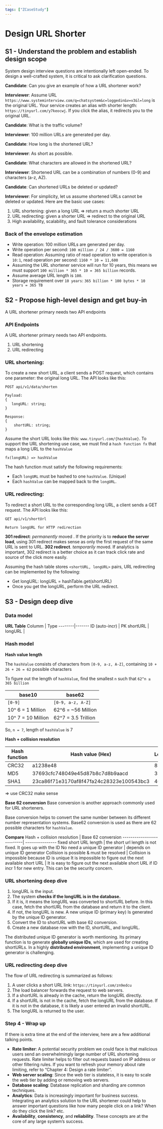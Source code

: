 ```yaml
---
tags: ["ZCaseStudy"]
---
```


# Design URL Shorter

## S1 - Understand the problem and establish design scope
System design interview questions are intentionally left open-ended. To design a well-crafted system, it is critical to ask clarification questions.

**Candidate**: Can you give an example of how a URL shortener work?

**Interviewer**: Assume URL `https://www.systeminterview.com/q=chatsystem&c=loggedin&v=v3&l=long` is the original URL. Your service creates an alias with shorter length: `https://tinyurl.com/y7keocwj`. If you click the alias, it redirects you to the original URL.

**Candidate**: What is the traffic volume?

**Interviewer**: 100 million URLs are generated per day.

**Candidate**: How long is the shortened URL?

**Interviewer**: As short as possible.

**Candidate**: What characters are allowed in the shortened URL?

**Interviewer**: Shortened URL can be a combination of numbers (0-9) and characters (a-z, AZ).

**Candidate**: Can shortened URLs be deleted or updated?

**Interviewer**: For simplicity, let us assume shortened URLs cannot be deleted or updated. Here are the basic use cases:
1. URL shortening: given a long URL => return a much shorter URL
2. URL redirecting: given a shorter URL => redirect to the original URL
3. High availability, scalability, and fault tolerance considerations

### Back of the envelope estimation
- Write operation: 100 million URLs are generated per day.
- Write operation per second: `100 million / 24 / 3600 = 1160`
- Read operation: Assuming ratio of read operation to write operation is `10:1`, read operation per second: `1160 * 10 = 11,600`
- Assuming the URL shortener service will run for 10 years, this means we must support `100 million * 365 * 10 = 365 billion` records.
- Assume average URL length is `100`.
- Storage requirement over `10 years`: `365 billion * 100 bytes * 10 years = 365 TB`


## S2 - Propose high-level design and get buy-in

A URL shortener primary needs two API endpoints

### API Endpoints

A URL shortener primary needs two API endpoints.
1. URL shortening
2. URL redirecting

### URL shortening: 

To create a new short URL, a client sends a POST request, which contains one parameter: the original long URL. The API looks like this:

```
POST api/v1/data/shorten

Payload: 
{
   longURL: string; 
}

Response:
{
    shortURL: string;
}
```

Assume the short URL looks like this: `www.tinyurl.com/{hashValue}`. To support the URL shortening use case, we must find a `hash function fx` that maps a long URL to the `hashValue`

```
fx(longURL) => hashValue
```

The hash function must satisfy the following requirements:
- Each `longURL` must be hashed to one `hashValue`. (Unique)
- Each `hashValue` can be mapped back to the `longURL`.

### URL redirecting: 

To redirect a short URL to the corresponding long URL, a client sends a GET request. The API looks like this:

```
GET api/v1/shortUrl 

Return longURL for HTTP redirection
```

**301 redirect**:   *permanently* moved . If the priority is to **reduce the server load**, using 301 redirect makes sense as only the first request of the same URL is sent to URL.
**302 redirect**.  *temporarily* moved. If analytics is important, 302 redirect is a better choice as it can track click rate and source of the click more easily.

Assuming the hash table stores `<shortURL, longURL>` pairs, URL redirecting can be implemented by the following:
- Get longURL: longURL = hashTable.get(shortURL)
- Once you get the longURL, perform the URL redirect.

## S3 - Design deep dive

### Data model

**URL Table**
Columm | Type
--------|-------
ID (auto-incr) | PK
shortURL | 
longURL  | 

### Hash model

**Hash value length**

The `hashValue` consists of characters from `[0-9, a-z, A-Z]`, containing `10 + 26 + 26 = 62` possible characters

To figure out the length of `hashValue`, find the smallest `n` such that `62^n ≥ 365 billion`


base10  | base62 
------- |-------
`[0-9]` | `[0-9, a-z, A-Z]`
10^ 6 = 1 Million | 62^6 = ~56 Million
10^ 7 = 10 Million | 62^7 = 3.5 Trillion 

So, `n = 7`, length of `hashValue` is 7

**Hash + collision resolution**

Hash function | Hash value (Hex) | Length
-------------- | -------------   |  --------- 
CRC32          | a1238e48       | 8 
MD5            | 37693cfc748049e45d87b8c7d8b9aacd | 32
SHA1           | 23ca86f71e3170af8f47fa24c28323e100543bc3 | 40
=> use CRC32 make sense

**Base 62 conversion**
Base conversion is another approach commonly used for URL shorteners. 

Base conversion helps to convert the same number between its different number representation systems. Base62 conversion is used as there are 62 possible characters for `hashValue`. 

**Compare**
Hash + collision resolution | Base 62 conversion
---------------------------| ----------------
fixed short URL length     | the short url length is not fixed. It goes up with the ID
No need a unique ID generator | depends on unique ID generator 
Collision is possible & must be resolved | Collision is impossible because ID is unique 
It is impossible to figure out the next available short URL | It is easy to figure out the next available short URL if ID incr 1 for new entry. This can be the security concern.

### URL shortening deep dive

1. longURL is the input.
2. The system **checks if the longURL is in the database.**
3. If it is, it means the longURL was converted to shortURL before. In this case, fetch the shortURL from the database and return it to the client.
4. If not, the longURL is new. A new unique ID (primary key) Is generated by the unique ID generator.
5. Convert the ID to shortURL with base 62 conversion.
6. Create a new database row with the ID, shortURL, and longURL.

The distributed unique ID generator is worth mentioning. Its primary function is to generate **globally unique IDs**, which are used for creating shortURLs. In a highly **distributed environment**, implementing a unique ID generator is challenging.

### URL redirecting deep dive

The flow of URL redirecting is summarized as follows:
1. A user clicks a short URL link: `https://tinyurl.com/zn9edcu`
2. The load balancer forwards the request to web servers.
3. If a shortURL is already in the cache, return the longURL directly.
4. If a shortURL is not in the cache, fetch the longURL from the database. If it is not in the database, it is likely a user entered an invalid shortURL.
5. The longURL is returned to the user.

### Step 4 - Wrap up

If there is extra time at the end of the interview, here are a few additional talking points.

- **Rate limiter**: A potential security problem we could face is that malicious users send an overwhelmingly large number of URL shortening requests. Rate limiter helps to filter out requests based on IP address or other filtering rules. If you want to refresh your memory about rate limiting, refer to “Chapter 4: Design a rate limiter”.
- **Web server scaling**: Since the web tier is stateless, it is easy to scale the web tier by
adding or removing web servers.
- **Database scaling**: Database replication and sharding are common techniques.
- **Analytics**: Data is increasingly important for business success. Integrating an analytics solution to the URL shortener could help to answer important questions like how many people click on a link? When do they click the link? etc.
- **Availability**, **consistency**, and **reliability**. These concepts are at the core of any large system’s success. 

